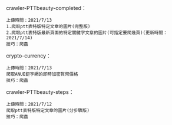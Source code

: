 crawler-PTTbeauty-completed：

	上傳時間：2021/7/13
	1.爬取ptt表特版特定文章的圖片(完整版)
	2.爬取ptt表特版最新頁面的特定關鍵字文章的圖片(可指定要爬幾頁)(更新時間：2021/7/14)
	技巧：爬蟲

crypto-currency：

	上傳時間：2021/7/13
	爬取ANUE鉅亨網的即時加密貨幣價格
	技巧：爬蟲

crawler-PTTbeauty-steps：

	上傳時間：2021/7/12
	爬取ptt表特版特定文章的圖片(分步驟版)
	技巧：爬蟲
